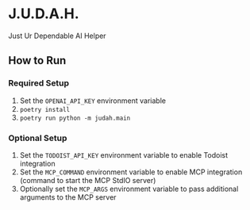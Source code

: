 # J.U.D.A.H.

Just Ur Dependable AI Helper

## How to Run

### Required Setup

1. Set the `OPENAI_API_KEY` environment variable
2. `poetry install`
3. `poetry run python -m judah.main`

### Optional Setup

1. Set the `TODOIST_API_KEY` environment variable to enable Todoist integration
2. Set the `MCP_COMMAND` environment variable to enable MCP integration (command to start the MCP StdIO server)
3. Optionally set the `MCP_ARGS` environment variable to pass additional arguments to the MCP server
